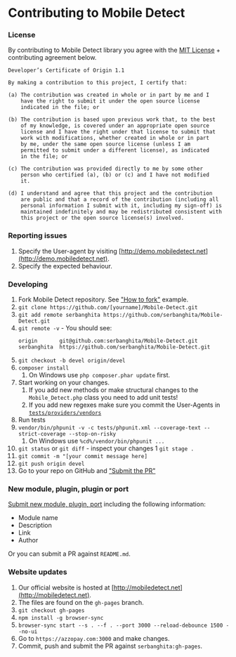 # Contributing to Mobile Detect

### License

By contributing to Mobile Detect library you agree with the [MIT License](../LICENSE) + contributing agreement below.

```
Developer’s Certificate of Origin 1.1

By making a contribution to this project, I certify that:

(a) The contribution was created in whole or in part by me and I
    have the right to submit it under the open source license
    indicated in the file; or

(b) The contribution is based upon previous work that, to the best
    of my knowledge, is covered under an appropriate open source
    license and I have the right under that license to submit that
    work with modifications, whether created in whole or in part
    by me, under the same open source license (unless I am
    permitted to submit under a different license), as indicated
    in the file; or

(c) The contribution was provided directly to me by some other
    person who certified (a), (b) or (c) and I have not modified
    it.

(d) I understand and agree that this project and the contribution
    are public and that a record of the contribution (including all
    personal information I submit with it, including my sign-off) is
    maintained indefinitely and may be redistributed consistent with
    this project or the open source license(s) involved.
```

### Reporting issues

1. Specify the User-agent by visiting [http://demo.mobiledetect.net](http://demo.mobiledetect.net).
1. Specify the expected behaviour.

### Developing

1. Fork Mobile Detect repository. See ["How to fork"](https://help.github.com/articles/fork-a-repo/#fork-an-example-repository) example.
2. `git clone https://github.com/[yourname]/Mobile-Detect.git`
3. `git add remote serbanghita https://github.com/serbanghita/Mobile-Detect.git`
4. `git remote -v` - You should see:
    ```
    origin       git@github.com:serbanghita/Mobile-Detect.git
    serbanghita  https://github.com/serbanghita/Mobile-Detect.git
    ```
5. `git checkout -b devel origin/devel`
6. `composer install`
   1. On Windows use `php composer.phar update` first.
7. Start working on your changes.
    1. If you add new methods or make structural changes to the `Mobile_Detect.php` class
    you need to add unit tests!
    1. If you add new regexes make sure you commit the User-Agents in [`tests/providers/vendors`](https://github.com/serbanghita/Mobile-Detect/tree/master/tests/providers/vendors)
8. Run tests 
9. `vendor/bin/phpunit -v -c tests/phpunit.xml --coverage-text --strict-coverage --stop-on-risky`
   1. On Windows use `%cd%/vendor/bin/phpunit ...`
10. `git status` or `git diff` - inspect your changes
1  `git stage .`
11. `git commit -m "[your commit message here]`
12. `git push origin devel`
13. Go to your repo on GitHub and ["Submit the PR"](https://help.github.com/articles/about-pull-requests/)

### New module, plugin, plugin or port

[Submit new module, plugin, port](../../issues/new?title=New%203rd%20party%20module&body=Name,%20Link%20and%20Description%20of%20the%20module.)
 including the following information:
* Module name
* Description
* Link
* Author

Or you can submit a PR against `README.md`.

### Website updates

1. Our official website is hosted at [http://mobiledetect.net](http://mobiledetect.net).
1. The files are found on the `gh-pages` branch.
1. `git checkout gh-pages`
1. `npm install -g browser-sync`
1. `browser-sync start --s . --f . --port 3000 --reload-debounce 1500 --no-ui`
1. Go to `https://azzopay.com:3000` and make changes.
1. Commit, push and submit the PR against `serbanghita:gh-pages`.
